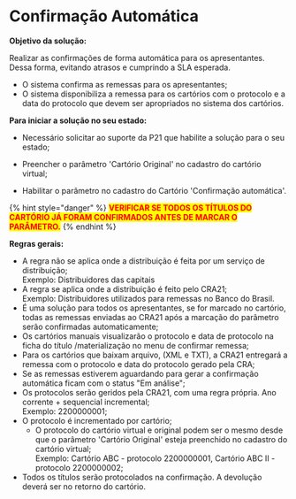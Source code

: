 # Confirmação Automática

**Objetivo da solução:**

Realizar as confirmações de forma automática para os apresentantes. Dessa forma, evitando atrasos e cumprindo a SLA esperada.&#x20;

* O sistema confirma as remessas para os apresentantes;
* &#x20;O sistema disponibiliza a remessa para os cartórios com o protocolo e a data do protocolo que devem ser apropriados no sistema dos cartórios.

**Para iniciar a solução no seu estado:**

* Necessário solicitar ao suporte da P21 que habilite a solução para o seu estado;
* Preencher o parâmetro 'Cartório Original' no cadastro do cartório virtual;
*   Habilitar o parâmetro no cadastro do Cartório 'Confirmação automática'.

    <mark style="color:red;"></mark>

{% hint style="danger" %}
<mark style="color:red;">**VERIFICAR SE TODOS OS TÍTULOS DO CARTÓRIO JÁ FORAM CONFIRMADOS ANTES DE MARCAR O PARÂMETRO.**</mark>
{% endhint %}



&#x20;**Regras gerais:**&#x20;

* A regra não se aplica onde a distribuição é feita por um serviço de distribuição;\
  &#x20;     Exemplo: Distribuidores das capitais
* A regra se aplica onde a distribuição é feito pelo CRA21;\
  &#x20;     Exemplo: Distribuidores utilizados para remessas no Banco do Brasil.
* É uma solução para todos os apresentantes, se for marcado no cartório, todas as remessas enviadas ao CRA21 após a marcação do parâmetro serão confirmadas automaticamente;
* Os cartórios manuais visualizarão o protocolo e data de protocolo na ficha do título /materialização no menu de confirmar remessa;
* Para os cartórios que baixam arquivo, (XML e TXT), a CRA21 entregará a remessa com o protocolo e data do protocolo gerado pela CRA;
* Se as remessas estiverem aguardando para gerar a confirmação automática ficam com o status "Em análise";
* Os protocolos serão geridos pela CRA21, com uma regra própria. Ano corrente + sequencial incremental; \
  &#x20;     Exemplo: 2200000001;
* O protocolo é incrementado por cartório;
  * &#x20;O protocolo do cartório virtual e original podem ser o mesmo desde que o parâmetro 'Cartório Original' esteja preenchido no cadastro do cartório virtual;\
    Exemplo: Cartório ABC - protocolo 2200000001, Cartório ABC II - protocolo 2200000002;
* Todos os títulos serão protocolados na confirmação. A devolução deverá ser no retorno do cartório.&#x20;
